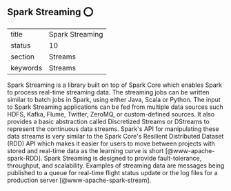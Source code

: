 ## Spark Streaming :o:


|          |                     |
| -------- | ------------------- |
| title    | Spark Streaming     | 
| status   | 10                  |
| section  | Streams             |
| keywords | Streams             |



Spark Streaming is a library built on top of Spark Core which enables
Spark to process real-time streaming data. The streaming jobs can be
written similar to batch jobs in Spark, using either Java, Scala or
Python. The input to Spark Streaming applications can be fed from
multiple data sources such HDFS, Kafka, Flume, Twitter, ZeroMQ, or
custom-defined sources. It also provides a basic abstraction called
Discretized Streams or DStreams to represent the continuous data
streams. Spark's API for manipulating these data streams is very
similar to the Spark Core's Resilient Distributed Dataset (RDD) API
which makes it easier for users to move between projects with stored
and real-time data as the learning curve is
short [@www-apache-spark-RDD].  Spark Streaming is designed to
provide fault-tolerance, throughput, and scalability. Examples of
streaming data are messages being published to a queue for real-time
flight status update or the log files for a production
server [@www-apache-spark-stream].


     
